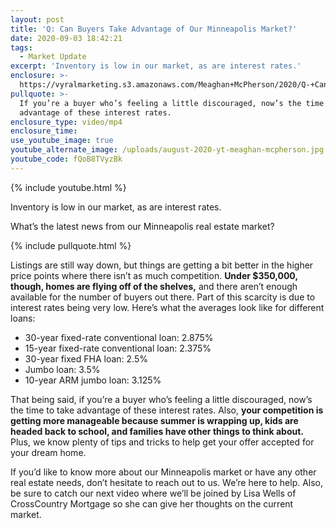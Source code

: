 ```yaml
---
layout: post
title: 'Q: Can Buyers Take Advantage of Our Minneapolis Market?'
date: 2020-09-03 18:42:21
tags:
  - Market Update
excerpt: 'Inventory is low in our market, as are interest rates.'
enclosure: >-
  https://vyralmarketing.s3.amazonaws.com/Meaghan+McPherson/2020/Q-+Can+Buyers+Take+Advantage+of+Our+Minneapolis+Market_.mp4
pullquote: >-
  If you’re a buyer who’s feeling a little discouraged, now’s the time to take
  advantage of these interest rates.
enclosure_type: video/mp4
enclosure_time:
use_youtube_image: true
youtube_alternate_image: /uploads/august-2020-yt-meaghan-mcpherson.jpg
youtube_code: fQoB8TVyzBk
---
```


{% include youtube.html %}

Inventory is low in our market, as are interest rates.

What’s the latest news from our Minneapolis real estate market?

{% include pullquote.html %}

Listings are still way down, but things are getting a bit better in the higher price points where there isn’t as much competition. **Under $350,000, though, homes are flying off of the shelves,** and there aren’t enough available for the number of buyers out there. Part of this scarcity is due to interest rates being very low. Here’s what the averages look like for different loans:

* 30-year fixed-rate conventional loan: 2.875%
* 15-year fixed-rate conventional loan: 2.375%
* 30-year fixed FHA loan: 2.5%
* Jumbo loan: 3.5%
* 10-year ARM jumbo loan: 3.125%

That being said, if you’re a buyer who’s feeling a little discouraged, now’s the time to take advantage of these interest rates. Also, **your competition is getting more manageable because summer is wrapping up, kids are headed back to school, and families have other things to think about.** Plus, we know plenty of tips and tricks to help get your offer accepted for your dream home.&nbsp;

If you’d like to know more about our Minneapolis market or have any other real estate needs, don’t hesitate to reach out to us. We’re here to help. Also, be sure to catch our next video where we’ll be joined by Lisa Wells of CrossCountry Mortgage so she can give her thoughts on the current market.&nbsp;